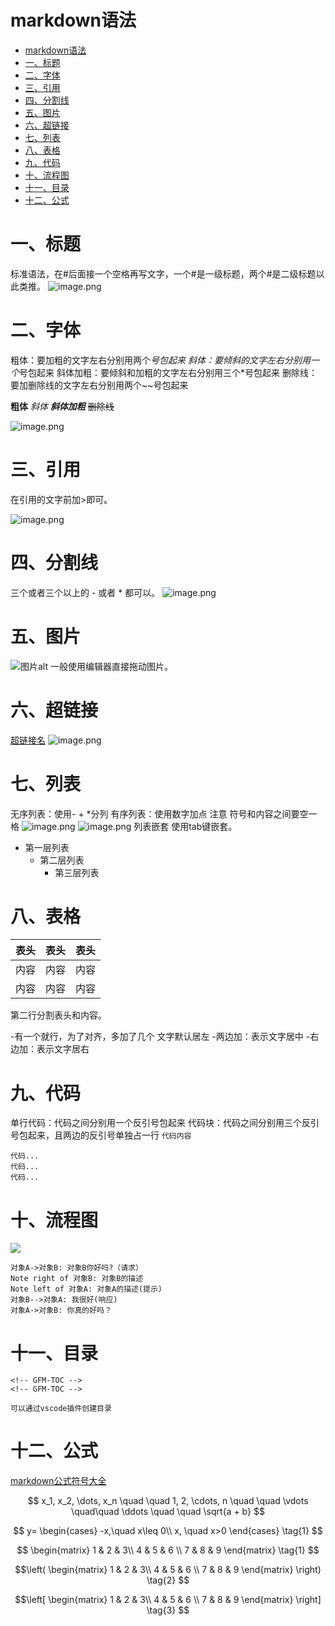 # markdown语法

<!-- GFM-TOC -->
- [markdown语法](#markdown语法)
- [一、标题](#一标题)
- [二、字体](#二字体)
- [三、引用](#三引用)
- [四、分割线](#四分割线)
- [五、图片](#五图片)
- [六、超链接](#六超链接)
- [七、列表](#七列表)
- [八、表格](#八表格)
- [九、代码](#九代码)
- [十、流程图](#十流程图)
- [十一、目录](#十一目录)
- [十二、公式](#十二公式)
<!-- GFM-TOC -->

# 一、标题
标准语法，在#后面接一个空格再写文字，一个#是一级标题，两个#是二级标题以此类推。
![image.png](https://cdn.nlark.com/yuque/0/2021/png/22244395/1627526680348-f2ebd283-b44a-4243-8df9-04eb334ce0ea.png#clientId=u1e9b5003-5ec9-4&from=paste&height=200&id=u936257d2&margin=%5Bobject%20Object%5D&name=image.png&originHeight=200&originWidth=381&originalType=binary&ratio=1&size=16334&status=done&style=none&taskId=u4a4f7205-6154-4638-bc57-27f7b24f2db&width=381)
# 二、字体
粗体：要加粗的文字左右分别用两个*号包起来
斜体：要倾斜的文字左右分别用一个*号包起来
斜体加粗：要倾斜和加粗的文字左右分别用三个*号包起来
删除线：要加删除线的文字左右分别用两个~~号包起来

**粗体**
*斜体*
***斜体加粗***
~~删除线~~

![image.png](https://cdn.nlark.com/yuque/0/2021/png/22244395/1627526947869-2e9648f9-7d4c-4422-ac1f-32d3b2fa379f.png#clientId=u1e9b5003-5ec9-4&from=paste&height=131&id=u3510e40b&margin=%5Bobject%20Object%5D&name=image.png&originHeight=131&originWidth=337&originalType=binary&ratio=1&size=8635&status=done&style=none&taskId=ue6454394-c270-49a2-b947-c1f45cbfeb8&width=337)
# 三、引用
在引用的文字前加>即可。

![image.png](https://cdn.nlark.com/yuque/0/2021/png/22244395/1627527008649-3ced7af6-a2c2-4cf3-b436-7032928e324e.png#clientId=u1e9b5003-5ec9-4&from=paste&height=103&id=ua2632d74&margin=%5Bobject%20Object%5D&name=image.png&originHeight=103&originWidth=280&originalType=binary&ratio=1&size=4531&status=done&style=none&taskId=u6a5b9f6f-4132-4064-902f-a02c1999627&width=280)
# 四、分割线
三个或者三个以上的 - 或者 * 都可以。
![image.png](https://cdn.nlark.com/yuque/0/2021/png/22244395/1627527052850-99597f17-67d3-42a9-9665-fbe99a5ef978.png#clientId=u1e9b5003-5ec9-4&from=paste&height=111&id=u7d2b852b&margin=%5Bobject%20Object%5D&name=image.png&originHeight=111&originWidth=283&originalType=binary&ratio=1&size=1860&status=done&style=none&taskId=u09905344-1ea0-4dfa-9133-445dac39567&width=283)
# 五、图片
![图片alt](图片地址 "图片title")
一般使用编辑器直接拖动图片。

# 六、超链接
[超链接名](超链接地址 "超链接title")
![image.png](https://cdn.nlark.com/yuque/0/2021/png/22244395/1627527206649-0edbc9d3-f62a-4b10-b763-e0aa4fbf8224.png#clientId=u1e9b5003-5ec9-4&from=paste&height=93&id=u1b7af660&margin=%5Bobject%20Object%5D&name=image.png&originHeight=93&originWidth=297&originalType=binary&ratio=1&size=5350&status=done&style=none&taskId=u55177dfc-40be-4ef5-90fe-acb27ab3eff&width=297)
# 七、列表
无序列表：使用- + *分列
有序列表：使用数字加点
注意 符号和内容之间要空一格
![image.png](https://cdn.nlark.com/yuque/0/2021/png/22244395/1627527363781-134d2425-2b89-4028-91a9-94ac283c6595.png#clientId=u1e9b5003-5ec9-4&from=paste&height=97&id=u39a60488&margin=%5Bobject%20Object%5D&name=image.png&originHeight=97&originWidth=212&originalType=binary&ratio=1&size=2503&status=done&style=none&taskId=u21c5af93-acea-40df-9569-0f54334470e&width=212)
![image.png](https://cdn.nlark.com/yuque/0/2021/png/22244395/1627527396653-26223821-0e38-478b-ac78-0c9016959744.png#clientId=u1e9b5003-5ec9-4&from=paste&height=117&id=u2f1ee8ad&margin=%5Bobject%20Object%5D&name=image.png&originHeight=117&originWidth=192&originalType=binary&ratio=1&size=2872&status=done&style=none&taskId=u9f3faef8-2d8d-4e00-93b1-584c9c0bf83&width=192)
列表嵌套
使用tab键嵌套。

- 第一层列表
   - 第二层列表
      - 第三层列表

# 八、表格
| 表头 | 表头 | 表头 |
| --- | --- | --- |
| 内容 | 内容 | 内容 |
| 内容 | 内容 | 内容 |


第二行分割表头和内容。

-有一个就行，为了对齐，多加了几个
文字默认居左
-两边加：表示文字居中
-右边加：表示文字居右

# 九、代码
单行代码：代码之间分别用一个反引号包起来
代码块：代码之间分别用三个反引号包起来，且两边的反引号单独占一行
`代码内容`
```
代码...
代码...
代码...
```
# 十、流程图
![](https://cdn.nlark.com/yuque/__flowchart/77ec7222c9a5ba7058bbbfb7fb803fa4.svg#lake_card_v2=eyJ0eXBlIjoiZmxvd2NoYXJ0IiwiY29kZSI6InN0PT5zdGFydDog5byA5aeLXG5vcD0-b3BlcmF0aW9uOiBNeSBPcGVyYXRpb25cbmNvbmQ9PmNvbmRpdGlvbjogWWVzIG9yIE5vP1xuZT0-ZW5kXG5zdC0-b3AtPmNvbmRcbmNvbmQoeWVzKS0-ZVxuY29uZChubyktPm9wIiwidXJsIjoiaHR0cHM6Ly9jZG4ubmxhcmsuY29tL3l1cXVlL19fZmxvd2NoYXJ0Lzc3ZWM3MjIyYzlhNWJhNzA1OGJiYmZiN2ZiODAzZmE0LnN2ZyIsImlkIjoiY2RjOWNlMjAiLCJtYXJnaW4iOnsidG9wIjp0cnVlLCJib3R0b20iOnRydWV9LCJjYXJkIjoiZGlhZ3JhbSJ9)

```
对象A->对象B: 对象B你好吗?（请求）
Note right of 对象B: 对象B的描述
Note left of 对象A: 对象A的描述(提示)
对象B-->对象A: 我很好(响应)
对象A->对象B: 你真的好吗？
```

# 十一、目录

```
<!-- GFM-TOC -->
<!-- GFM-TOC -->

可以通过vscode插件创建目录
```

# 十二、公式

[markdown公式符号大全](https://blog.csdn.net/konglongdanfo1/article/details/85204312)


$$ 
x_1, x_2, \dots, x_n \quad \quad 1, 2, \cdots, n \quad \quad \vdots \quad\quad \ddots \quad \quad \sqrt{a + b}
$$

$$
y=
\begin{cases}
-x,\quad x\leq 0\\
x, \quad x>0
\end{cases}
\tag{1}
$$

$$
\begin{matrix}
1 & 2 & 3\\
4 & 5 & 6 \\
7 & 8 & 9
\end{matrix}
\tag{1}
$$

$$\left(
\begin{matrix}
1 & 2 & 3\\
4 & 5 & 6 \\
7 & 8 & 9
\end{matrix}
\right)
\tag{2}
$$

$$\left[
\begin{matrix}
1 & 2 & 3\\
4 & 5 & 6 \\
7 & 8 & 9
\end{matrix}
\right]
\tag{3}
$$